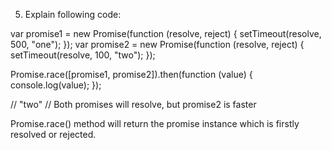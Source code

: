 5. Explain following code:

var promise1 = new Promise(function (resolve, reject) {
  setTimeout(resolve, 500, "one");
});
var promise2 = new Promise(function (resolve, reject) {
  setTimeout(resolve, 100, "two");
});

Promise.race([promise1, promise2]).then(function (value) {
  console.log(value); 
});















  <!-- setTimeout(() => { 
      resolve("two") 
    } , 100); -->
    
// "two" // Both promises will resolve, but promise2 is faster

Promise.race() method will return the promise instance which is firstly resolved or rejected.
